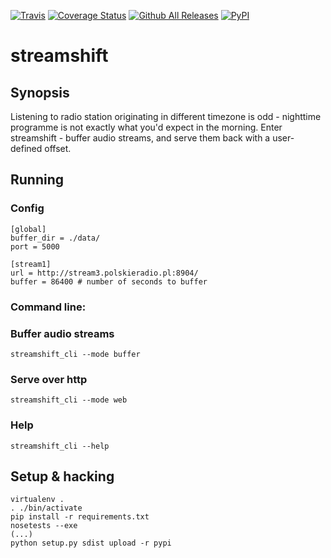 [![Travis](https://img.shields.io/travis/patyk/streamshift.svg)](https://travis-ci.org/patyk/streamshift)
[![Coverage Status](https://coveralls.io/repos/github/patyk/streamshift/badge.svg?branch=master)](https://coveralls.io/github/patyk/streamshift?branch=master)
[![Github All Releases](https://img.shields.io/github/downloads/patyk/streamshift/total.svg)]()
[![PyPI](https://img.shields.io/pypi/v/streamshift.svg)](https://pypi.python.org/pypi/streamshift)

# streamshift

## Synopsis

Listening to radio station originating in different timezone is odd - nighttime programme is not exactly what you'd expect in the morning. Enter streamshift - buffer audio streams, and serve them back with a user-defined offset.

## Running

### Config
```
[global]
buffer_dir = ./data/
port = 5000

[stream1]
url = http://stream3.polskieradio.pl:8904/
buffer = 86400 # number of seconds to buffer
```
### Command line:
### Buffer audio streams
```
streamshift_cli --mode buffer

```

### Serve over http
```
streamshift_cli --mode web
```

### Help
```
streamshift_cli --help
```
## Setup & hacking
```
virtualenv .
. ./bin/activate
pip install -r requirements.txt
nosetests --exe
(...)
python setup.py sdist upload -r pypi
```
